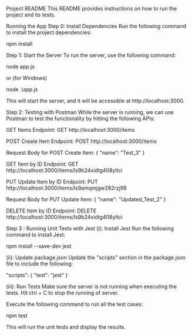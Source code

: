 Project README
This README provides instructions on how to run the project and its tests.

Running the App
Step 0: Install Dependencies
Run the following command to install the project dependencies:

npm install


Step 1: Start the Server
To run the server, use the following command:

node app.js

or (for Windows)

node .\app.js

This will start the server, and it will be accessible at http://localhost:3000.

Step 2: Testing with Postman
While the server is running, we can use Postman to test the functionality by hitting the following APIs:

GET Items
Endpoint: GET http://localhost:3000/items

POST Create Item
Endpoint: POST http://localhost:3000/items

Request Body for POST Create Item:
{
    "name": "Test_3"
}

GET Item by ID
Endpoint: GET http://localhost:3000/items/ls9b24xidtg408yltci

PUT Update Item by ID
Endpoint: PUT http://localhost:3000/items/ls9amqmjgw282rzj98

Request Body for PUT Update Item:
{
    "name": "Updated_Test_2"
}


DELETE Item by ID
Endpoint: DELETE http://localhost:3000/items/ls9b24xidtg408yltci


Step 3 : Running Unit Tests with Jest
(i): Install Jest
Run the following command to install Jest:

npm install --save-dev jest

(ii): Update package.json
Update the "scripts" section in the package.json file to include the following:

"scripts": {
  "test": "jest"
}

(iii): Run Tests
Make sure the server is not running when executing the tests. Hit ctrl + C to stop the running of server.

Execute the following command to run all the test cases:

npm test

This will run the unit tests and display the results. 
